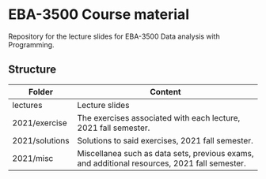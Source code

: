 # EBA-3500 Course material
Repository for the lecture slides for EBA-3500 Data analysis with Programming.

## Structure
| Folder             | Content |
| ---                | ---     |
| lectures           | Lecture slides |
| 2021/exercise      | The exercises associated with each lecture, 2021 fall semester. |
| 2021/solutions     | Solutions to said exercises, 2021 fall semester. |
| 2021/misc          | Miscellanea such as data sets, previous exams, and additional resources, 2021 fall semester. |
